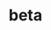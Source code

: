 ---
category: 4-letters
denotation: null
name: beta
reference_link: https://www.etymonline.com/word/beta
root_language: null
root_name: null
title: beta
type: free
word_sums:
- respelling: beta
  sum: 'Beta + '
---